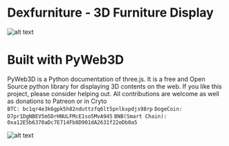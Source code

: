 # Dexfurniture - 3D Furniture Display

![alt text](https://bruno-odinukweze.github.io/dexfurniture/assets/screenshots/home.png)

# Built with PyWeb3D
PyWeb3D is a Python documentation of three.js.
It is a free and Open Source python library for displaying 3D contents on the web.
If you like this project, please consider helping out. All contributions are welcome as well as donations to Patreon or in Cryto\
`BTC: bc1qr4e3k6gpk5h82nduttzfq6lt5pnlkxpdjs98rp`
`DogeCoin: D7pr1DgNBEV5m5DrHNULFMcE1so5MvA945`
`BNB(Smart Chain): 0xa12E5b6370aDc7E714Fb8D901dA2631f22eDb0a5`

![alt text](https://bruno-odinukweze.github.io/dexfurniture/assets/screenshots/palette.png)
